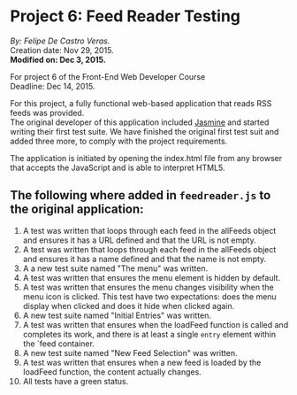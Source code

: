 # Project 6: Feed Reader Testing

*By: Felipe De Castro Veras.*   
Creation date: Nov 29, 2015.   
**Modified on: Dec 3, 2015.**   

For project 6 of the Front-End Web Developer Course   
Deadline: Dec 14, 2015.  

For this project, a fully functional web-based application that reads RSS feeds was provided.   
The original developer of this application included [Jasmine](http://jasmine.github.io/) and started writing their first test suite. 
We have finished the original first test suit and added three more, to comply with the project requirements.

The application is initiated by opening the index.html file from any browser that accepts the JavaScript and is able to interpret HTML5.

## The following where added in `feedreader.js` to the original application: 

1. A test was written that loops through each feed in the allFeeds object and ensures it has a URL defined and that the URL is not empty.
2. A test was written that loops through each feed in the allFeeds object and ensures it has a name defined and that the name is not empty.
3. A a new test suite named "The menu" was written.
4. A test was written that ensures the menu element is hidden by default.
5. A test was written that ensures the menu changes visibility when the menu icon is clicked. This test have two expectations: does the menu display when clicked and does it hide when clicked again.
6. A new test suite named "Initial Entries" was written. 
7. A test was written that ensures when the loadFeed function is called and completes its work, and there is at least a single `entry` element within the `feed container. 
8. A new test suite named "New Feed Selection" was written. 
9. A test was written that ensures when a new feed is loaded by the loadFeed function, the content actually changes. 
10. All tests have a green status.
